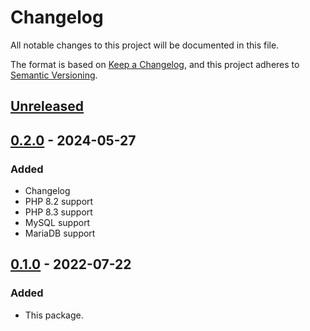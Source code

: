 # Changelog
All notable changes to this project will be documented in this file.

The format is based on [Keep a Changelog](https://keepachangelog.com/en/1.0.0/),
and this project adheres to [Semantic Versioning](https://semver.org/spec/v2.0.0.html).

## [Unreleased]


## [0.2.0] - 2024-05-27
### Added
- Changelog
- PHP 8.2 support
- PHP 8.3 support
- MySQL support
- MariaDB support

## [0.1.0] - 2022-07-22
### Added
- This package.

[Unreleased]: https://github.com/janaseta/php-sf/compare/0.2.0...HEAD
[0.2.0]: https://github.com/janaseta/php-sf/compare/0.1.0...0.2.0
[0.1.0]: https://github.com/janaseta/php-sf/releases/tag/0.1.0

